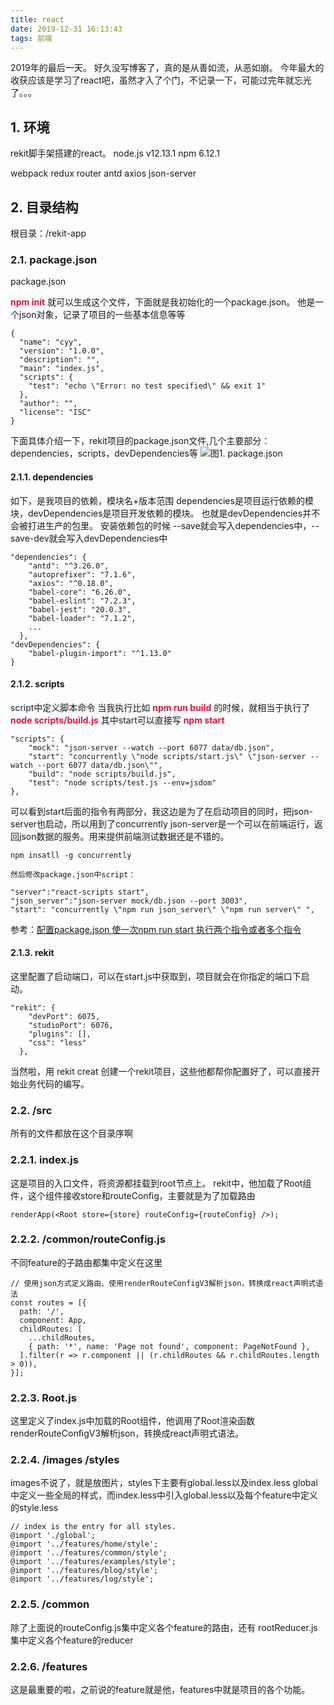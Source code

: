 ```yaml
---
title: react
date: 2019-12-31 16:13:43
tags: 前端
---
```


2019年的最后一天。
好久没写博客了，真的是从善如流，从恶如崩。
今年最大的收获应该是学习了react吧，虽然才入了个门，不记录一下，可能过完年就忘光了。。。
<!--more-->

## 1. 环境
rekit脚手架搭建的react。
node.js     v12.13.1
npm         6.12.1

webpack
redux
router
antd
axios
json-server

## 2. 目录结构
根目录：/rekit-app

### 2.1. package.json
package.json

<font color=#DC143C> **npm init** </font>就可以生成这个文件，下面就是我初始化的一个package.json。
他是一个json对象，记录了项目的一些基本信息等等
```
{
  "name": "cyy",
  "version": "1.0.0",
  "description": "",
  "main": "index.js",
  "scripts": {
    "test": "echo \"Error: no test specified\" && exit 1"
  },
  "author": "",
  "license": "ISC"
}
```
下面具体介绍一下，rekit项目的package.json文件,几个主要部分：dependencies，scripts，devDependencies等
![图1. package.json](package.png)

#### 2.1.1. dependencies
如下，是我项目的依赖，模块名+版本范围
dependencies是项目运行依赖的模块，devDependencies是项目开发依赖的模块。
也就是devDependencies并不会被打进生产的包里。
安装依赖包的时候 --save就会写入dependencies中，--save-dev就会写入devDependencies中
```
"dependencies": {
    "antd": "^3.26.0",
    "autoprefixer": "7.1.6",
    "axios": "^0.18.0",
    "babel-core": "6.26.0",
    "babel-eslint": "7.2.3",
    "babel-jest": "20.0.3",
    "babel-loader": "7.1.2",
    ...
  },
"devDependencies": {
    "babel-plugin-import": "^1.13.0"
}
```

#### 2.1.2. scripts
script中定义脚本命令
当我执行比如<font color=#DC143C> **npm run build** </font>的时候，就相当于执行了<font color=#DC143C> **node scripts/build.js** </font>
其中start可以直接写<font color=#DC143C> **npm start** </font>
```
"scripts": {
    "mock": "json-server --watch --port 6077 data/db.json",
    "start": "concurrently \"node scripts/start.js\" \"json-server --watch --port 6077 data/db.json\"",
    "build": "node scripts/build.js",
    "test": "node scripts/test.js --env=jsdom"
},
```
可以看到start后面的指令有两部分，我这边是为了在启动项目的同时，把json-server也启动，所以用到了concurrently
json-server是一个可以在前端运行，返回json数据的服务。用来提供前端测试数据还是不错的。
```
npm insatll -g concurrently

然后修改package.json中script：

"server":"react-scripts start",
"json_server":"json-server mock/db.json --port 3003",
"start": "concurrently \"npm run json_server\" \"npm run server\" ",
```
参考：[配置package.json 使一次npm run start 执行两个指令或者多个指令](https://blog.csdn.net/div_ma/article/details/80579227)

#### 2.1.3. rekit
这里配置了启动端口，可以在start.js中获取到，项目就会在你指定的端口下启动。
```
"rekit": {
    "devPort": 6075,
    "studioPort": 6076,
    "plugins": [],
    "css": "less"
  },
```

当然啦，用 rekit creat <app-name> 创建一个rekit项目，这些他都帮你配置好了，可以直接开始业务代码的编写。

### 2.2. /src
所有的文件都放在这个目录序啊

### 2.2.1. index.js
这是项目的入口文件，将资源都挂载到root节点上。
rekit中，他加载了Root组件，这个组件接收store和routeConfig，主要就是为了加载路由
```
renderApp(<Root store={store} routeConfig={routeConfig} />);
```

### 2.2.2. /common/routeConfig.js
不同feature的子路由都集中定义在这里
```
// 使用json方式定义路由、使用renderRouteConfigV3解析json，转换成react声明式语法
const routes = [{
  path: '/',
  component: App,
  childRoutes: [
    ...childRoutes,
    { path: '*', name: 'Page not found', component: PageNotFound },
  ].filter(r => r.component || (r.childRoutes && r.childRoutes.length > 0)),
}];
```

### 2.2.3. Root.js
这里定义了index.js中加载的Root组件，他调用了Root渲染函数renderRouteConfigV3解析json，转换成react声明式语法。

### 2.2.4. /images   /styles
images不说了，就是放图片，styles下主要有global.less以及index.less
global中定义一些全局的样式，而index.less中引入global.less以及每个feature中定义的style.less
```
// index is the entry for all styles.
@import './global';
@import '../features/home/style';
@import '../features/common/style';
@import '../features/examples/style';
@import '../features/blog/style';
@import '../features/log/style';
```
### 2.2.5. /common
除了上面说的routeConfig.js集中定义各个feature的路由，还有
rootReducer.js集中定义各个feature的reducer

### 2.2.6. /features
这是最重要的啦，之前说的feature就是他，features中就是项目的各个功能。
